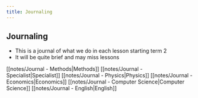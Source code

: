 ```yaml
---
title: Journaling
---
```


## Journaling
- This is a journal of what we do in each lesson starting term 2
- It will be quite brief and may miss lessons

[[notes/Journal - Methods|Methods]]
[[notes/Journal - Specialist|Specialist]]
[[notes/Journal - Physics|Physics]]
[[notes/Journal - Economics|Economics]]
[[notes/Journal - Computer Science|Computer Science]]
[[notes/Journal - English|English]]


